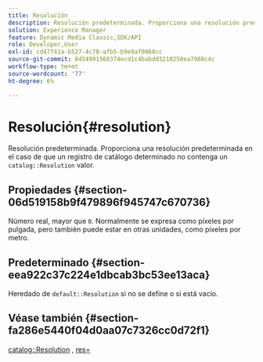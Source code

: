 ```yaml
---
title: Resolución
description: Resolución predeterminada. Proporciona una resolución predeterminada en el caso de que el valor de catálogo Resolution no sea válido en un registro de catálogo determinado.
solution: Experience Manager
feature: Dynamic Media Classic,SDK/API
role: Developer,User
exl-id: cd47f41a-b527-4c78-afb5-b9e9af0868cc
source-git-commit: 8454991568374ecd1c4babdd3210250ea7988c4c
workflow-type: tm+mt
source-wordcount: '77'
ht-degree: 6%

---
```


# Resolución{#resolution}

Resolución predeterminada. Proporciona una resolución predeterminada en el caso de que un registro de catálogo determinado no contenga un `catalog::Resolution` valor.

## Propiedades {#section-06d519158b9f479896f945747c670736}

Número real, mayor que `0`. Normalmente se expresa como píxeles por pulgada, pero también puede estar en otras unidades, como píxeles por metro.

## Predeterminado {#section-eea922c37c224e1dbcab3bc53ee13aca}

Heredado de `default::Resolution` si no se define o si está vacío.

## Véase también {#section-fa286e5440f04d0aa07c7326cc0d72f1}

[catalog::Resolution](../../../../../ir-api/material-cat/image-rendering-api-ref/c-ir-material-catalog/c-ir-material-data-reference/r-ir-resolution-dataref.md#reference-6a2d64c2d72b438fade58a3391569da7) , [res=](../../../../../ir-api/http-protocol/image-rendering-api-ref/c-ir-http-protocol-ref/c-ir-http-protocol-command-reference/r-ir-res.md#reference-0ad9de8887144c83a6db97b4994f7c04)
